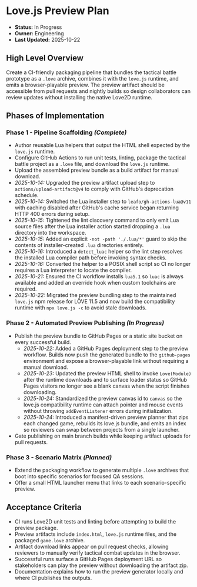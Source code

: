 # Love.js Preview Plan

- **Status:** In Progress
- **Owner:** Engineering
- **Last Updated:** 2025-10-22

## High Level Overview
Create a CI-friendly packaging pipeline that bundles the tactical battle prototype as a `.love` archive, combines it with the `love.js` runtime, and emits a browser-playable preview. The preview artifact should be accessible from pull requests and nightly builds so design collaborators can review updates without installing the native Love2D runtime.

## Phases of Implementation

### Phase 1 - Pipeline Scaffolding *(Complete)*
- Author reusable Lua helpers that output the HTML shell expected by the `love.js` runtime.
- Configure GitHub Actions to run unit tests, linting, package the tactical battle project as a `.love` file, and download the `love.js` runtime.
- Upload the assembled preview bundle as a build artifact for manual download.
- *2025-10-14:* Upgraded the preview artifact upload step to `actions/upload-artifact@v4` to comply with GitHub's deprecation schedule.
- *2025-10-14:* Switched the Lua installer step to `leafo/gh-actions-lua@v11` with caching disabled after GitHub's cache service began returning HTTP 400 errors during setup.
- *2025-10-15:* Tightened the lint discovery command to only emit Lua source files after the Lua installer action started dropping a `.lua` directory into the workspace.
- *2025-10-15:* Added an explicit `-not -path './.lua/*'` guard to skip the contents of installer-created `.lua` directories entirely.
- *2025-10-16:* Introduced a `detect_luac` helper so the lint step resolves the installed Lua compiler path before invoking syntax checks.
- *2025-10-16:* Converted the helper to a POSIX shell script so CI no longer requires a Lua interpreter to locate the compiler.
- *2025-10-21:* Ensured the CI workflow installs `lua5.1` so `luac` is always available and added an override hook when custom toolchains are required.
- *2025-10-22:* Migrated the preview bundling step to the maintained `love.js` npm release for LÖVE 11.5 and now build the compatibility runtime with `npx love.js -c` to avoid stale downloads.

### Phase 2 - Automated Preview Publishing *(In Progress)*
- Publish the preview bundle to GitHub Pages or a static site bucket on every successful build.
    - *2025-10-22:* Added a GitHub Pages deployment step to the preview workflow. Builds now push the generated bundle to the `github-pages` environment and expose a browser-playable link without requiring a manual download.
    - *2025-10-23:* Updated the preview HTML shell to invoke `Love(Module)` after the runtime downloads and to surface loader status so GitHub Pages visitors no longer see a blank canvas when the script finishes downloading.
    - *2025-10-24:* Standardized the preview canvas id to `canvas` so the love.js compatibility runtime can attach pointer and mouse events without throwing `addEventListener` errors during initialization.
    - *2025-10-24:* Introduced a manifest-driven preview planner that zips each changed game, rebuilds its love.js bundle, and emits an index so reviewers can swap between projects from a single launcher.
- Gate publishing on main branch builds while keeping artifact uploads for pull requests.

### Phase 3 - Scenario Matrix *(Planned)*
- Extend the packaging workflow to generate multiple `.love` archives that boot into specific scenarios for focused QA sessions.
- Offer a small HTML launcher menu that links to each scenario-specific preview.

## Acceptance Criteria
- CI runs Love2D unit tests and linting before attempting to build the preview package.
- Preview artifacts include `index.html`, `love.js` runtime files, and the packaged `game.love` archive.
- Artifact download links appear on pull request checks, allowing reviewers to manually verify tactical combat updates in the browser.
- Successful runs surface a GitHub Pages deployment URL so stakeholders can play the preview without downloading the artifact zip.
- Documentation explains how to run the preview generator locally and where CI publishes the outputs.
